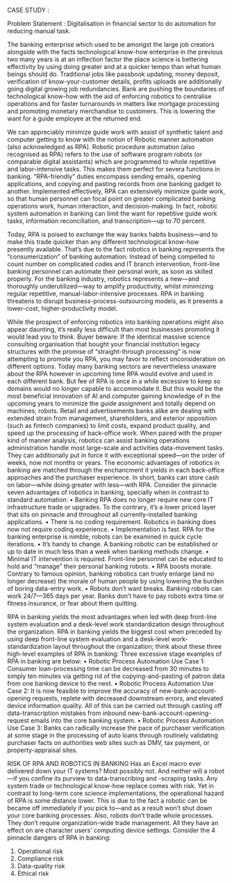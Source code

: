 CASE STUDY :

Problem Statement : Digitalisation in financial sector to do automation for reducing manual task.

The banking enterprise which used to be amongst the large job creators alongside with the facts technological know-how enterprise in the previous two many years is at an inflection factor the place science is bettering effectivity by using doing greater and at a quicker tempo than what human beings should do. Traditional jobs like passbook updating, money deposit, verification of know-your-customer details, profits uploads are additionally going digital growing job redundancies. Bank are pushing the boundaries of technological know-how with the aid of enforcing robotics to centralise operations and for faster turnarounds in matters like mortgage processing and promoting monetary merchandise to customers. This is lowering the want for a guide employee at the returned end.


We can appreciably minimize guide work with assist of synthetic talent and computer getting to know with the notion of Robotic manner automation (also acknowledged as RPA).
Robotic procedure automation (also recognised as RPA) refers to the use of software program robots (or comparable digital assistants) which are programmed to whole repetitive and labor-intensive tasks. This makes them perfect for severa functions in banking. “RPA-friendly” duties encompass sending emails, opening applications, and copying and pasting records from one banking gadget to another. Implemented effectively, RPA can extensively minimize guide work, so that human personnel can focal point on greater complicated banking operations work, human interaction, and decision-making. In fact, robotic system automation in banking can limit the want for repetitive guide work tasks, information reconciliation, and transcription—up to 70 percent.

Today, RPA is poised to exchange the way banks habits business—and to make this trade quicker than any different technological know-how presently available. That’s due to the fact robotics in banking represents the “consumerization” of banking automation: Instead of being compelled to count number on complicated codes and IT branch intervention, front-line banking personnel can automate their personal work, as soon as skilled properly. For the banking industry, robotics represents a new—and thoroughly underutilized—way to amplify productivity, whilst minimizing regular repetitive, manual-labor-intensive processes. RPA in banking threatens to disrupt business-process-outsourcing models, as it presents a lower-cost, higher-productivity model.

While the prospect of enforcing robotics into banking operations might also appear daunting, it’s really less difficult than most businesses promoting it would lead you to think. Buyer beware: If the identical massive science consulting organisation that bought your financial institution legacy structures with the promise of “straight-through processing” is now attempting to promote you RPA, you may favor to reflect onconsideration on different options. Today many banking sectors are nevertheless unaware about the RPA however in upcoming time RPA would evolve and used in each different bank. But fee of RPA is once in a while excessive to keep so domains would no longer capable to accommodate it. But this would be the most beneficial innovation of AI and computer gaining knowledge of in the upcoming years to minimize the guide assignment and totally depend on machines, robots. Retail and advertisements banks alike are dealing with extended strain from management, shareholders, and exterior opposition (such as fintech companies) to limit costs, expand product quality, and speed up the processing of back-office work. When paired with the proper kind of manner analysis, robotics can assist banking operations administration handle most large-scale and activities data-movement tasks. They can additionally put in force it with exceptional speed—on the order of weeks, now not months or years.
The economic advantages of robotics in banking are matched through the enchancment it yields in each back-office approaches and the purchaser experience. In short, banks can store cash on labor—while doing greater with less—with RPA.
Consider the pinnacle seven advantages of robotics in banking, specially when in contrast to standard automation:
•	Banking RPA does no longer require new core IT infrastructure trade or upgrades. To the contrary, it’s a lower priced layer that sits on pinnacle and throughout all currently-installed banking applications.
•	There is no coding requirement. Robotics in banking does now not require coding experience.
•	Implementation is fast. RPA for the banking enterprise is nimble; robots can be examined in quick cycle iterations.
•	It’s handy to change. A banking robotic can be established or up to date in much less than a week when banking methods change.
•	Minimal IT intervention is required. Front-line personnel can be educated to hold and “manage” their personal banking robots.
•	RPA boosts morale. Contrary to famous opinion, banking robotics can truely enlarge (and no longer decrease) the morale of human people by using lowering the burden of boring data-entry work.
•	Robots don’t want breaks. Banking robots can work 24/7—365 days per year. Banks don’t have to pay robots extra time or fitness insurance, or fear about them quitting.



RPA in banking yields the most advantages when led with deep front-line system evaluation and a desk-level work standardization design throughout the organization. RPA in banking yields the biggest cost when preceded by using deep front-line system evaluation and a desk-level work-standardization layout throughout the organization; think about these three high-level examples of RPA in banking:
Three excessive stage examples of RPA in banking are below:
•	Robotic Process Automation Use Case 1: Consumer loan-processing time can be decreased from 30 minutes to simply ten minutes via getting rid of the copying-and-pasting of patron data from one banking device to the next.
•	Robotic Process Automation Use Case 2: It is now feasible to improve the accuracy of new-bank-account-opening requests, replete with decreased downstream errors, and elevated device information quality. All of this can be carried out through casting off data-transcription mistakes from inbound new-bank-account-opening-request emails into the core banking system.
•	Robotic Process Automation Use Case 3: Banks can radically increase the pace of purchaser verification at some stage in the processing of auto loans through routinely validating purchaser facts on authorities web sites such as DMV, tax payment, or property-appraisal sites.



RISK OF RPA AND ROBOTICS IN BANKING
Has an Excel macro ever delivered down your IT systems? Most possibly not. And neither will a robot—if you confine its purview to data-transcribing and -scraping tasks.
Any system trade or technological know-how replace comes with risk. Yet in contrast to long-term core science implementations, the operational hazard of RPA is some distance lower. This is due to the fact a robotic can be became off immediately if you pick to—and as a result won’t shut down your core banking processes. Also, robots don’t trade whole processes. They don’t require organization-wide trade management. All they have an effect on are character users’ computing device settings.
Consider the 4 pinnacle dangers of RPA in banking:
1) Operational risk
2) Compliance risk
3) Data-quality risk
4) Ethical risk
